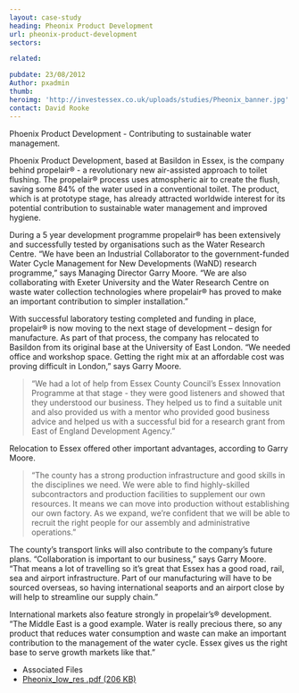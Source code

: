 ```yaml
---
layout: case-study
heading: Pheonix Product Development
url: pheonix-product-development
sectors:

related:

pubdate: 23/08/2012
Author: pxadmin
thumb: 
heroimg: 'http://investessex.co.uk/uploads/studies/Pheonix_banner.jpg'
contact: David Rooke
---
```

 <p>Phoenix Product Development - Contributing to sustainable water management.</p><p>Phoenix Product Development, based at Basildon in Essex, is the company behind propelair® - a revolutionary new air-assisted approach to toilet flushing. The propelair® process uses atmospheric air to create the flush, saving some 84% of the water used in a conventional toilet. The product, which is at prototype stage, has already attracted worldwide interest for its potential contribution to sustainable water management and improved hygiene.</p><p>During a 5 year development programme propelair® has been extensively and successfully tested by organisations such as the Water Research Centre. “We have been an Industrial Collaborator to the government-funded Water Cycle Management for New Developments (WaND) research programme,” says Managing Director Garry Moore. “We are also collaborating with Exeter University and the Water Research Centre on waste water collection technologies where propelair® has proved to make an important contribution to simpler installation.”</p><p>With successful laboratory testing completed and funding in place, propelair® is now moving to the next stage of development – design for manufacture. As part of that process, the company has relocated to Basildon from its original base at the University of East London. “We needed office and workshop space. Getting the right mix at an affordable cost was proving difficult in London,” says Garry Moore.</p><blockquote><p>“We had a lot of help from Essex County Council’s Essex Innovation Programme at that stage - they were good listeners and showed that they understood our business. They helped us to find a suitable unit and also provided us with a mentor who provided good business advice and helped us with a successful bid for a research grant from East of England Development Agency.”</p></blockquote><p>Relocation to Essex offered other important advantages, according to Garry Moore.</p><blockquote><p>“The county has a strong production infrastructure and good skills in the disciplines we need. We were able to find highly-skilled subcontractors and production facilities to supplement our own resources. It means we can move into production without establishing our own factory. As we expand, we’re confident that we will be able to recruit the right people for our assembly and administrative operations.”</p></blockquote><p>The county’s transport links will also contribute to the company’s future plans. “Collaboration is important to our business,” says Garry Moore.  “That means a lot of travelling so it’s great that Essex has a good road, rail, sea and airport infrastructure. Part of our manufacturing will have to be sourced overseas, so having international seaports and an airport close by will help to streamline our supply chain.”</p><p>International markets also feature strongly in propelair’s® development. “The Middle East is a good example. Water is really precious there, so any product that reduces water consumption and waste can make an important contribution to the management of the water cycle. Essex gives us the right base to serve growth markets like that.”</p> <ul class='downloadable-files'><li class='header'>Associated Files</li><li><a alt='' class='btn' href='http://investessex.co.uk/uploads/studies/Pheonix_low_res.pdf' target='_blank'>Pheonix_low_res .pdf <span>(206 KB)</span></a></li></ul>